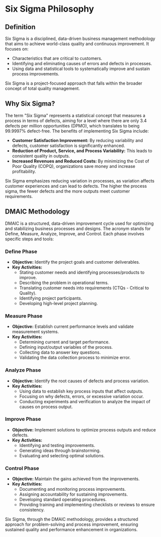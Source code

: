 # Six Sigma Philosophy

## Definition

Six Sigma is a disciplined, data-driven business management methodology that aims to achieve world-class quality and continuous improvement. It focuses on:

- Characteristics that are critical to customers.
- Identifying and eliminating causes of errors and defects in processes.
- Using data and statistical tools to systematically improve and sustain process improvements.

Six Sigma is a project-focused approach that falls within the broader concept of total quality management.

## Why Six Sigma?

The term "Six Sigma" represents a statistical concept that measures a process in terms of defects, aiming for a level where there are only 3.4 defects per million opportunities (DPMO), which translates to being 99.9997% defect-free. The benefits of implementing Six Sigma include:

- **Customer Satisfaction Improvement:** By reducing variability and defects, customer satisfaction is significantly enhanced.
- **Reduction of Product, Service, and Process Variability:** This leads to consistent quality in outputs.
- **Increased Revenues and Reduced Costs:** By minimizing the Cost of Poor Quality (COPQ), organizations save money and increase profitability.

Six Sigma emphasizes reducing variation in processes, as variation affects customer experiences and can lead to defects. The higher the process sigma, the fewer defects and the more outputs meet customer requirements.

## DMAIC Methodology

DMAIC is a structured, data-driven improvement cycle used for optimizing and stabilizing business processes and designs. The acronym stands for Define, Measure, Analyze, Improve, and Control. Each phase involves specific steps and tools:

### Define Phase

- **Objective:** Identify the project goals and customer deliverables.
- **Key Activities:**
  - Stating customer needs and identifying processes/products to improve.
  - Describing the problem in operational terms.
  - Translating customer needs into requirements (CTQs - Critical to Quality).
  - Identifying project participants.
  - Developing high-level project planning.

### Measure Phase

- **Objective:** Establish current performance levels and validate measurement systems.
- **Key Activities:**
  - Determining current and target performance.
  - Defining input/output variables of the process.
  - Collecting data to answer key questions.
  - Validating the data collection process to minimize error.

### Analyze Phase

- **Objective:** Identify the root causes of defects and process variation.
- **Key Activities:**
  - Using data to establish key process inputs that affect outputs.
  - Focusing on why defects, errors, or excessive variation occur.
  - Conducting experiments and verification to analyze the impact of causes on process output.

### Improve Phase

- **Objective:** Implement solutions to optimize process outputs and reduce defects.
- **Key Activities:**
  - Identifying and testing improvements.
  - Generating ideas through brainstorming.
  - Evaluating and selecting optimal solutions.

### Control Phase

- **Objective:** Maintain the gains achieved from the improvements.
- **Key Activities:**
  - Documenting and monitoring process improvements.
  - Assigning accountability for sustaining improvements.
  - Developing standard operating procedures.
  - Providing training and implementing checklists or reviews to ensure consistency.

Six Sigma, through the DMAIC methodology, provides a structured approach for problem-solving and process improvement, ensuring sustained quality and performance enhancement in organizations.
